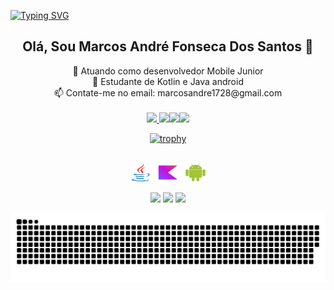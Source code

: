 [![Typing SVG](https://readme-typing-svg.herokuapp.com/?color=9400D3&size=35&center=true&vCenter=true&width=1200&lines=Hi+there!+Welcome+to+my+Github+profile.;I+am+Marcos+André.+and+I'm+a+passionate+Android+developer.;How+about+we+talk+about+opportunities?;Let's+go+:%29)](https://git.io/typing-svg)&nbsp;

<div align="center">
  <h2>Olá, Sou Marcos André Fonseca Dos Santos 👋</h2>
    <a>🔭 Atuando como desenvolvedor Mobile Junior</a><br>
    <a>🌱 Estudante de Kotlin e Java android</a><br>
    <a>📫 Contate-me no email: marcosandre1728@gmail.com</a><br>
</div>
<br>

<div align="center">
  <a href="https://github.com/MarcosAndre28">
  <img height="150em" src="https://github-profile-summary-cards.vercel.app/api/cards/profile-details?username=MarcosAndre28&theme=tokyonight"/> 
  <img height="150em" src="https://github-readme-stats.vercel.app/api?username=MarcosAndre28&show_icons=true&theme=tokyonight&include_all_commits=true&count_private=false&hide_border=true"/><img height="150em" src="https://github-readme-stats.vercel.app/api/top-langs/?username=MarcosAndre28&layout=compact&langs_count=7&theme=tokyonight&hide_border=true"/><img height="150em" src="https://github-readme-streak-stats.herokuapp.com/?user=MarcosAndre28&theme=tokyonight&hide_border=true"/>
    
 [![trophy](https://github-profile-trophy.vercel.app/?username=MarcosAndre28&theme=onedark)](https://github.com/ryo-ma/github-profile-trophy)

<div style="display: inline_block" align="center"><br>
  <img align="center" alt="Rafa-Java" height="30" width="40" src="https://raw.githubusercontent.com/devicons/devicon/master/icons/java/java-original.svg">
  <img align="center" alt="Rafa-kotlin" height="30" width="40" src="https://raw.githubusercontent.com/devicons/devicon/master/icons/kotlin/kotlin-original.svg">
  <img align="center" alt="Rafa-android" height="30" width="40" src="https://raw.githubusercontent.com/devicons/devicon/master/icons/android/android-original.svg"> 
</div><br>

  <div align="center"> 
  <a href="https://instagram.com/marcos_andre28" target="_blank"><img src="https://img.shields.io/badge/-Instagram-%23E4405F?style=for-the-badge&logo=instagram&logoColor=white"      target="_blank"></a>
  <a href = "mailto:marcosandre1728@gmail.com"><img src="https://img.shields.io/badge/-Gmail-%23333?style=for-the-badge&logo=gmail&logoColor=white" target="_blank"></a>
  <a href="https://www.linkedin.com/in/marcos-andre-88610614a/" target="_blank"><img src="https://img.shields.io/badge/-LinkedIn-%230077B5?style=for-the-badge&logo=linkedin&logoColor=white" target="_blank"></a> 
 
  ![Snake animation](https://github.com/MarcosAndre28/MarcosAndre28/blob/output/github-contribution-grid-snake.svg)
 
</div>



